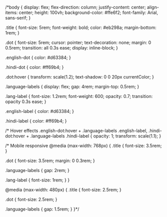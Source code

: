 <!--<!DOCTYPE html>
<html lang="en">
  <head>
    <meta charset="UTF-8" />
    <title>Girlhood</title>
    <link rel="stylesheet" href="styles.css" />
  </head>
  <body>
    <h1 class="title">
      Girlhood
      <a href="/main/english.html" class="dot english-dot">.</a>
      <a href="/main/hindi.html" class="dot hindi-dot">.</a>
    </h1>
    <div class="language-labels">
      <span class="lang-label english-label">English</span>
      <span class="lang-label hindi-label">हिंदी</span>
    </div>
  </body>
</html> -->


/*body {
  display: flex;
  flex-direction: column;
  justify-content: center;
  align-items: center;
  height: 100vh;
  background-color: #ffe6f2;
  font-family: Arial, sans-serif;
}

.title {
  font-size: 5rem;
  font-weight: bold;
  color: #eb298a;
  margin-bottom: 1rem;
}

.dot {
  font-size: 5rem;
  cursor: pointer;
  text-decoration: none;
  margin: 0 0.5rem;
  transition: all 0.3s ease;
  display: inline-block;
}

.english-dot {
  color: #d63384;
}

.hindi-dot {
  color: #ff69b4;
}

.dot:hover {
  transform: scale(1.2);
  text-shadow: 0 0 20px currentColor;
}

.language-labels {
  display: flex;
  gap: 4rem;
  margin-top: 0.5rem;
}

.lang-label {
  font-size: 1.2rem;
  font-weight: 600;
  opacity: 0.7;
  transition: opacity 0.3s ease;
}

.english-label {
  color: #d63384;
}

.hindi-label {
  color: #ff69b4;
}

/* Hover effects 
.english-dot:hover + .language-labels .english-label,
.hindi-dot:hover + .language-labels .hindi-label {
  opacity: 1;
  transform: scale(1.1);
}

/* Mobile responsive 
@media (max-width: 768px) {
  .title {
    font-size: 3.5rem;
  }
  
  .dot {
    font-size: 3.5rem;
    margin: 0 0.3rem;
  }
  
  .language-labels {
    gap: 2rem;
  }
  
  .lang-label {
    font-size: 1rem;
  }
}

@media (max-width: 480px) {
  .title {
    font-size: 2.5rem;
  }
  
  .dot {
    font-size: 2.5rem;
  }
  
  .language-labels {
    gap: 1.5rem;
  }
}*/